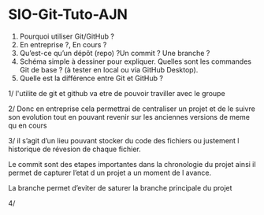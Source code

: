 # SIO-Git-Tuto-AJN
1. Pourquoi utiliser Git/GitHub ?
2. En entreprise ?, En cours ?
3. Qu’est-ce qu’un dépôt (repo) ?Un commit ? Une branche ? 
4. Schéma simple à dessiner pour expliquer. 
Quelles sont les commandes Git de base ? (à tester en local ou via GitHub Desktop).
6. Quelle est la différence entre Git et GitHub ?

1/ l'utilite de git et github va etre de pouvoir traviller avec le groupe 

2/ Donc en entreprise cela permettrai de centraliser un projet et de le suivre son evolution tout en pouvant revenir sur les anciennes versions de meme qu en cours

3/ il s’agit d’un lieu pouvant stocker du code des fichiers ou justement l historique de révesion de chaque fichier.

Le commit sont des etapes importantes dans la chronologie du projet ainsi il permet de capturer l’etat d un projet a un moment de l avance.

La branche permet d’eviter de saturer la branche principale du projet 

4/ 





























